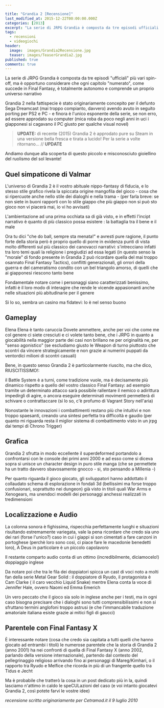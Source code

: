 ```yaml
---

title: "Grandia 2 [Recensione]"
last_modified_at: 2015-12-22T00:00:00.000Z
categories: [2013]
excerpt: "La serie di JRPG Grandia è composta da tre episodi ufficiali più vari spin-off, ma è opportuno considerare..."
tags: 
  - recensioni
  - videogiochi
header:  
  image:  images/Grandia2Recensione.jpg
  teaser: images/TeaserGrandia2.jpg
published: true
comments: true
---
```



La serie di JRPG Grandia è composta da tre episodi "ufficiali" più vari spin-off, ma è opportuno considerare che ogni capitolo "numerato", come succede in Final Fantasy, è totalmente autonomo e comprende un proprio universo narrativo

Grandia 2 nella fattispecie è stato originariamente concepito per il defunto Sega Dreamcast (mai troppo compianto, davvero) avendo avuto in seguito porting per PS2 e PC - e finora è l'unico esponente della serie, se non erro, ad essere approdato su computer (mica roba da poco negli anni in uci i giapponesi si cagavano il PC giusto per qualche visual novel)

> **UPDATE:** di recente (2015) Grandia 2 è approdato pure su Steam in una versione bella fresca e tirata a lucido! Per la serie a volte ritornano... // **UPDATE**

Andiamo dunque alla scoperta di questo piccolo e misconosciuto gioiellino del ruolismo del sol levante!

## Quel simpaticone di Valmar

L'universo di Grandia 2 è il vostro abituale nippo-fantasy di fiducia, e lo stesso stile grafico rivela la spiccata origine mangofila del gioco - cosa che si ripercuote anche nello stile dei dialoghi e nella trama - (per farla breve: se non siete in buoni rapporti con lo stile giappo che più giappo non si può sto gioco non vi piacerà mai, io vi ho avvisati)

L'ambientazione ad una prima occhiata sa di già visto, e in effetti l'incipt narrativo è quanto di più classico possa esistere : la battaglia tra il bene e il male

Ora tu dici "che do ball, sempre sta menata!" e avresti pure ragione,  il punto forte della storia però è proprio quello di porre in evidenza punti di vista molto differenti sul più classico dei canovacci narrativi: s'intrecciano infatti tra loro temi quali la religione i pregiudizi ad essa legati (in questo senso la "morale" di fondo presente in Grandia 2 può ricordare quella del mai troppo osannato Final Fantasy Tactics), conflitti generazionali, gli orrori della guerra e del cameratismo condito con un bel triangolo amorso, di quelli che ai giapponesi riescono tanto bene

Fondamentale notare come i personaggi siano caratterizzati benissimo, infatti è il loro modo di interagire che rende le vicende appasionanti anche nelle situazioni più abitudinarie per il genere

Si lo so, sembra un casino ma fidatevi: lo è nel senso buono

## Gameplay

Elena
Elena è tanto caruccia
Dovete ammettere, anche per voi che come me col genere ci siete cresciuti e ci volete tanto bene, che i JRPG in quanto a giocabilità nella maggior parte dei casi non brillano ne per originalità ne, per "senso agonistico" (se escludiamo giusto le Weapon di turno piuttosto che scontri da vincere strategicamente e non grazie ai numerini puppati da ventordici milioni di scontri casuali)

Bene, in questo senso Grandia 2 è particolarmente riuscito, ma che dico, RIUSCITISSIMO!:

il Battle System è a turni, come tradizione vuole, ma è decisamente più dinamico rispetto a quello del vostro classico Final Fantasy: ad esempio tramite un determinato attacco sarà possibile rallentare il nemico o adirittura impedirgli di agire, o ancora eseguire determinati movimenti permetterà di schivare o contrattaccare (si lo so, c'è profumo di Vagrant Story nell'aria)

Nonostante le innovazioni i combattimenti restano più che intuitivi e non troppo spaesanti, creando una sintesi perfetta tra difficoltà e gaudio (per quanto mi riguarda resta il miglior sistema di combattimento visto in un jrpg dai tempi di Chrono Trigger)

## Grafica

Grandia 2 sfrutta in modo eccellente il superdeformed portandolo a confrontarsi con le console dei primi anni 2000 e ad esso come si diceva sopra si unisce un character design in puro stile manga (che se permettete ha un tratto davvero sbavosamente gnocco - si, sto pensando a Millenia -)

Per quanto riguarda il gioco giocato, gli sviluppatori hanno addottato il collaudato schema di esplorazione in fondali 3d (bellissimi ma forse troppo confusionari, soprattutto nei dungeon) già visto in titoli quali War Arms e Xenogears, ma unendoci modelli dei personaggi anchessi realizzati in tredimensioni

## Localizzazione e Audio

La colonna sonora è fighissima, rispecchia perfettamente luoghi e situazioni risultando estremamente variegata, vale la pena ricordare che credo sia uno dei rari (forse l'unico?) caso in cui i giappi si son cimentati a fare canzoni in portoghese (perchè loro sono così, ci piace fare le macedonie benedetti loro), A Deus in particolare è un piccolo capolavoro

Il restante comparto audio conta di un ottimo (incredibilmente, diciamocelo!) doppiaggio inglese 

Da notare poi che tra le fila dei doppiatori spicca un cast di voci noto a molti fan della serie Metal Gear Solid : il doppiatore di Ryudo, il protagonista è Cam Clarke ( il caro vecchio Liquid Snake) mentre Elena conta la voce di Jennifer Hale, ovvero Naomi ed Emma Emerich

Un vero peccato che il gioco sia solo in inglese anche per i testi, ma in ogni caso bisogna precisare che i dialoghi sono tutti comprensibilissimi e non si sfruttano termini anglofoni troppo astrusi (e che l'immancabile traduzione amatoriale italiana esiste grazie ai mitici figli di gaucci)

## Parentele con Final Fantasy X

È interessante notare (cosa che credo sia capitata a tutti quelli che hanno giocato ad entrambi i titoli) le numerose parentele che la storia di Grandia 2 (anno 2001) ha nei confronti di quella di Final Fantasy X (anno 2002, parlando della versione internazionale), partendo dal contesto del pellegrinaggio religioso arrivando fino ai personaggi di Mareg/Kimhari, o il rapporto tra Ryudo e Melfice che ricorda in più di un frangente quello tra Tidus e Jecht

Ma è probabile che tratterò la cosa in un post dedicato più in la, quindi lasciamo n'attimo in caldo le speCULazioni del caso (e voi intanto giocatevi Grandia 2, così potete farvi le vostre idee)

_recensione scritta originariamente per Cetramod.it il 9 luglio 2010_

